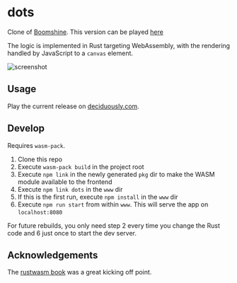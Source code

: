# dots
Clone of [Boomshine](http://www.k2xl.com/games/boomshine/).  This version can be played [here](https://deciduously.github.io/dots/)

The logic is implemented in Rust targeting WebAssembly, with the rendering handled by JavaScript to a `canvas` element.

![screenshot](https://i.imgur.com/QYgJVLW.png)

## Usage

Play the current release on [deciduously.com](http://deciduously.com/static/extern/dots/index.html).

## Develop

Requires `wasm-pack`.

1. Clone this repo
2. Execute `wasm-pack build` in the project root
3. Execute `npm link` in the newly generated `pkg` dir to make the WASM module available to the frontend
4. Execute `npm link dots` in the `www` dir
5. If this is the first run, execute `npm install` in the `www` dir
6. Execute `npm run start` from within `www`.  This will serve the app on `localhost:8080`

For future rebuilds, you only need step 2 every time you change the Rust code and 6 just once to start the dev server.

## Acknowledgements

The [rustwasm book](https://rustwasm.github.io/book/) was a great kicking off point.
